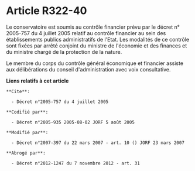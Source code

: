 # Article R322-40

Le conservatoire est soumis au contrôle financier prévu par le décret n° 2005-757 du 4 juillet 2005 relatif au contrôle
financier au sein des établissements publics administratifs de l'Etat. Les modalités de ce contrôle sont fixées par arrêté
conjoint du ministre de l'économie et des finances et du ministre chargé de la protection de la nature.

Le membre du corps du contrôle général économique et financier assiste aux délibérations du conseil d'administration avec
voix consultative.

**Liens relatifs à cet article**

	**Cite**:

	  - Décret n°2005-757 du 4 juillet 2005

	**Codifié par**:

	  - Décret n°2005-935 2005-08-02 JORF 5 août 2005

	**Modifié par**:

	  - Décret n°2007-397 du 22 mars 2007 - art. 10 () JORF 23 mars 2007

	**Abrogé par**:

	  - Décret n°2012-1247 du 7 novembre 2012 - art. 31
